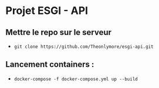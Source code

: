 # Projet ESGI - API

## Mettre le repo sur le serveur

- `git clone https://github.com/Theonlymore/esgi-api.git`

## Lancement containers :

- `docker-compose -f docker-compose.yml up --build`




